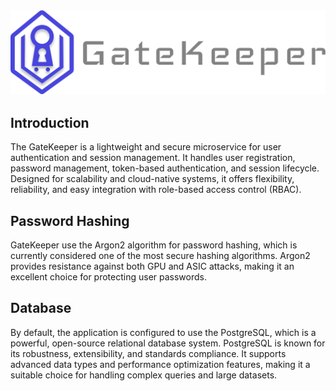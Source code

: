 
<img src=".github/gate-keeper-logo.svg" alt="GateKeeper Logo">

## Introduction

The GateKeeper is a lightweight and secure microservice for user authentication and session management. It handles user registration, password management, token-based authentication, and session lifecycle. Designed for scalability and cloud-native systems, it offers flexibility, reliability, and easy integration with role-based access control (RBAC).

## Password Hashing

GateKeeper use the Argon2 algorithm for password hashing, which is currently considered one of the most secure hashing algorithms. Argon2 provides resistance against both GPU and ASIC attacks, making it an excellent choice for protecting user passwords.

## Database

By default, the application is configured to use the PostgreSQL, which is a powerful, open-source relational database system. PostgreSQL is known for its robustness, extensibility, and standards compliance. It supports advanced data types and performance optimization features, making it a suitable choice for handling complex queries and large datasets.